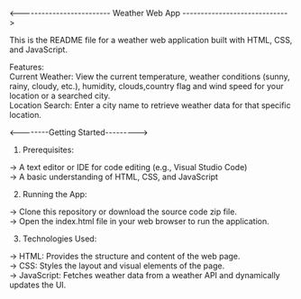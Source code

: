 <------------------------- Weather Web App ----------------------------->

This is the README file for a weather web application built with HTML, CSS, and JavaScript.
<br>

Features: <br>
Current Weather: View the current temperature, weather conditions (sunny, rainy, cloudy, etc.),
humidity, clouds,country flag and wind speed for your location or a searched city.
<br>
Location Search: Enter a city name to retrieve weather data for that specific location.
<br>

<--------Getting Started--------->

1) Prerequisites:<br>

-> A text editor or IDE for code editing (e.g., Visual Studio Code)<br>
-> A basic understanding of HTML, CSS, and JavaScript<br>

2) Running the App:<br>

-> Clone this repository or download the source code zip file.<br>
-> Open the index.html file in your web browser to run the application.<br>

3) Technologies Used:<br>

-> HTML: Provides the structure and content of the web page.<br>
-> CSS: Styles the layout and visual elements of the page.<br>
-> JavaScript: Fetches weather data from a weather API and dynamically updates the UI.<br>

